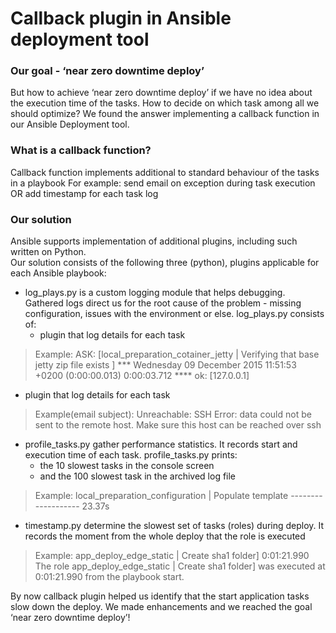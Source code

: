 # Callback plugin in Ansible deployment tool
### Our goal - ‘near zero downtime deploy’
But how to achieve ‘near zero downtime deploy’ if we have no idea about the execution time of the tasks.
How to decide on which task among all we should optimize? 
We found the answer implementing a callback function in our Ansible Deployment tool.

### What is a callback function?
Callback function implements additional to standard behaviour of the tasks in a playbook
For example: send email on exception during task execution OR add timestamp for each task log

### Our solution 
Ansible supports implementation of additional plugins, including such written on Python.   
Our solution consists of the following three (python), plugins applicable for each Ansible playbook:
* log_plays.py is a custom logging module that helps debugging. Gathered logs direct us for the root cause of the problem - missing configuration, issues with the environment or else.
log_plays.py consists of:
  * plugin that log details for each task

>  Example:
>  ASK: [local_preparation_cotainer_jetty | Verifying that base jetty zip file exists ] *** 
> 	Wednesday 09 December 2015  11:51:53 +0200 (0:00:00.013)       0:00:03.712 **** 
> 	ok: [127.0.0.1]

   * plugin that log details for each task

> Example(email subject): Unreachable: SSH Error: data could not be sent to the remote host. Make sure this host can be reached over ssh
		
* profile_tasks.py gather performance statistics. It records start and execution time of each task. profile_tasks.py prints:
  * the 10 slowest tasks in the console screen
  * and the 100 slowest task in the archived log file
  
>  Example: local_preparation_configuration | Populate template ------------------- 23.37s

* timestamp.py determine the slowest set of tasks (roles) during deploy. It records the moment from the whole deploy that the role is executed

> Example: app_deploy_edge_static | Create sha1 folder] 0:01:21.990 
> The role app_deploy_edge_static | Create sha1 folder] was executed at 0:01:21.990 from the playbook start.

By now callback plugin helped us identify that the start application tasks slow down the deploy. We made enhancements and we reached the goal ‘near zero downtime deploy’!



